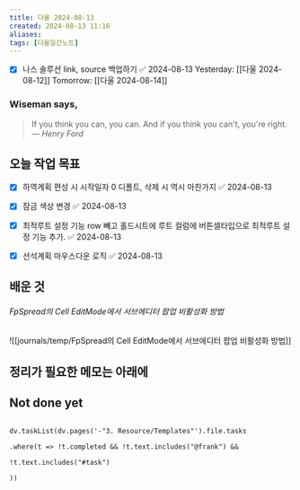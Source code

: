 ```yaml
---
title: 다울 2024-08-13
created: 2024-08-13 11:16
aliases: 
tags: [다울일간노트]
---
```

- [x] 나스 솔루션 link, source 백업하기 ✅ 2024-08-13
Yesterday: [[다울 2024-08-12]]
Tomorrow: [[다울 2024-08-14]]

### Wiseman says,
> If you think you can, you can. And if you think you can't, you're right.
> — <cite>Henry Ford</cite>


## 오늘 작업 목표
- [x] 하역계획 편성 시 시작일자 0 디폴트, 삭제 시 역시 마찬가지 ✅ 2024-08-13
- [x] 잠금 색상 변경 ✅ 2024-08-13
- [x] 최적루트 설정 기능 row 빼고 홀드시트에 루트 컬럼에 버튼셀타입으로 최적루트 설정 기능 추가. ✅ 2024-08-13
- [x] 선석계획 마우스다운 로직 ✅ 2024-08-13


## 배운 것

###### FpSpread의 Cell EditMode에서 서브에디터 팝업 비활성화 방법
![[journals/temp/FpSpread의 Cell EditMode에서 서브에디터 팝업 비활성화 방법]]



## 정리가 필요한 메모는 아래에




## Not done yet

```dataviewjs

dv.taskList(dv.pages('-"3. Resource/Templates"').file.tasks

.where(t => !t.completed && !t.text.includes("@frank") &&

!t.text.includes("#task")

))

```
